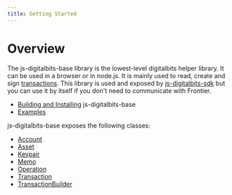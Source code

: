 ```yaml
---
title: Getting Started
---
```


# Overview

The js-digitalbits-base library is the lowest-level digitalbits helper library. It can be used in a browser or in node.js. It is mainly used to read, create and
sign [transactions](https://github.com/xdbfoundation/docs/blob/master/guides/concepts/transactions.md). This library is used and exposed by
[js-digitalbits-sdk](https://github.com/xdbfoundation/js-digitalbits-sdk) but you can use it by itself if you don't need to communicate with Frontier.

- [Building and Installing](https://github.com/xdbfoundation/js-digitalbits-base#readme) js-digitalbits-base
- [Examples](https://github.com/xdbfoundation/js-digitalbits-sdk/blob/master/docs/reference/examples.md)

js-digitalbits-base exposes the following classes:
- [Account](https://github.com/xdbfoundation/js-digitalbits-base/blob/master/src/account.js)
- [Asset](https://github.com/xdbfoundation/js-digitalbits-base/blob/master/src/asset.js)
- [Keypair](https://github.com/xdbfoundation/js-digitalbits-base/blob/master/src/keypair.js)
- [Memo](https://github.com/xdbfoundation/js-digitalbits-base/blob/master/src/memo.js)
- [Operation](https://github.com/xdbfoundation/js-digitalbits-base/blob/master/src/operation.js)
- [Transaction](https://github.com/xdbfoundation/js-digitalbits-base/blob/master/src/transaction.js)
- [TransactionBuilder](https://github.com/xdbfoundation/js-digitalbits-base/blob/master/src/transaction_builder.js)









